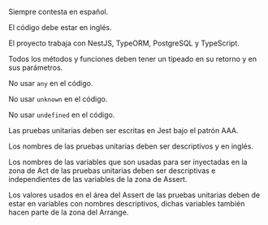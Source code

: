Siempre contesta en español.

El código debe estar en inglés.

El proyecto trabaja con NestJS, TypeORM, PostgreSQL y TypeScript.

Todos los métodos y funciones deben tener un tipeado en su retorno y en sus parámetros.

No usar `any` en el código.

No usar `unknown` en el código.

No usar `undefined` en el código.

Las pruebas unitarias deben ser escritas en Jest bajo el patrón AAA.

Los nombres de las pruebas unitarias deben ser descriptivos y en inglés.

Los nombres de las variables que son usadas para ser inyectadas en la zona de Act de las pruebas unitarias deben ser descriptivas e independientes de las variables de la zona de Assert.

Los valores usados en el área del Assert de las pruebas unitarias deben de estar en variables con nombres descriptivos, dichas variables también hacen parte de la zona del Arrange.